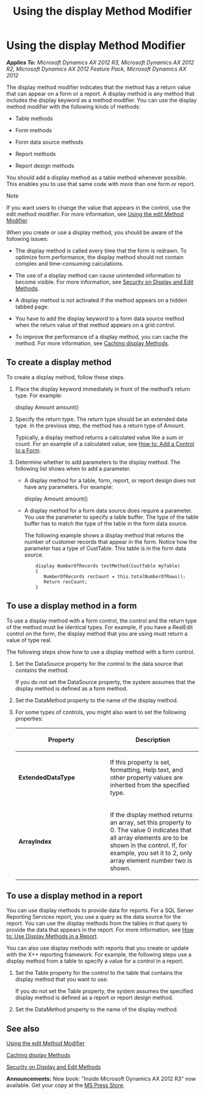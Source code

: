 ﻿---
title: Using the display Method Modifier
TOCTitle: Using the display Method Modifier
ms:assetid: 476d9e09-e41a-48fa-b3c9-e919ed782991
ms:mtpsurl: https://msdn.microsoft.com/en-us/library/Aa595058(v=AX.60)
ms:contentKeyID: 35243016
ms.date: 05/18/2015
mtps_version: v=AX.60
---

# Using the display Method Modifier 


_**Applies To:** Microsoft Dynamics AX 2012 R3, Microsoft Dynamics AX 2012 R2, Microsoft Dynamics AX 2012 Feature Pack, Microsoft Dynamics AX 2012_

The display method modifier indicates that the method has a return value that can appear on a form or a report. A display method is any method that includes the display keyword as a method modifier. You can use the display method modifier with the following kinds of methods:

  - Table methods

  - Form methods

  - Form data source methods

  - Report methods

  - Report design methods

You should add a display method as a table method whenever possible. This enables you to use that same code with more than one form or report.


> [!NOTE]
> <P>If you want users to change the value that appears in the control, use the edit method modifier. For more information, see <A href="using-the-edit-method-modifier.md">Using the edit Method Modifier</A>.</P>



When you create or use a display method, you should be aware of the following issues:

  - The display method is called every time that the form is redrawn. To optimize form performance, the display method should not contain complex and time-consuming calculations.

  - The use of a display method can cause unintended information to become visible. For more information, see [Security on Display and Edit Methods](security-on-display-and-edit-methods.md).

  - A display method is not activated if the method appears on a hidden tabbed page.

  - You have to add the display keyword to a form data source method when the return value of that method appears on a grid control.

  - To improve the performance of a display method, you can cache the method. For more information, see [Caching display Methods](caching-display-methods.md).

## To create a display method

To create a display method, follow these steps.

1.  Place the display keyword immediately in front of the method’s return type. For example:
    
    display Amount amount()

2.  Specify the return type. The return type should be an extended data type. In the previous step, the method has a return type of Amount.
    
    Typically, a display method returns a calculated value like a sum or count. For an example of a calculated value, see [How to: Add a Control to a Form](how-to-add-a-control-to-a-form.md).

3.  Determine whether to add parameters to the display method. The following list shows when to add a parameter.
    
      - A display method for a table, form, report, or report design does not have any parameters. For example:
        
        display Amount amount()
    
      - A display method for a form data source does require a parameter. You use the parameter to specify a table buffer. The type of the table buffer has to match the type of the table in the form data source.
        
        The following example shows a display method that returns the number of customer records that appear in the form. Notice how the parameter has a type of CustTable. This table is in the form data source.
        ```X++  
            display NumberOfRecords testMethod(CustTable myTable)
            {
               NumberOfRecords recCount = this.totalNumberOfRows();
               Return recCount;
            }
        ```
## To use a display method in a form

To use a display method with a form control, the control and the return type of the method must be identical types. For example, if you have a RealEdit control on the form, the display method that you are using must return a value of type real.

The following steps show how to use a display method with a form control.

1.  Set the DataSource property for the control to the data source that contains the method.
    
    If you do not set the DataSource property, the system assumes that the display method is defined as a form method.

2.  Set the DataMethod property to the name of the display method.

3.  For some types of controls, you might also want to set the following properties:
    
    <table>
    <colgroup>
    <col style="width: 50%" />
    <col style="width: 50%" />
    </colgroup>
    <thead>
    <tr class="header">
    <th><p>Property</p></th>
    <th><p>Description</p></th>
    </tr>
    </thead>
    <tbody>
    <tr class="odd">
    <td><p><strong>ExtendedDataType</strong></p></td>
    <td><p>If this property is set, formatting, Help text, and other property values are inherited from the specified type.</p></td>
    </tr>
    <tr class="even">
    <td><p><strong>ArrayIndex</strong></p></td>
    <td><p>If the display method returns an array, set this property to 0. The value 0 indicates that all array elements are to be shown in the control. If, for example, you set it to 2, only array element number two is shown.</p></td>
    </tr>
    </tbody>
    </table>


## To use a display method in a report

You can use display methods to provide data for reports. For a SQL Server Reporting Services report, you use a query as the data source for the report. You can use the display methods from the tables in that query to provide the data that appears in the report. For more information, see [How to: Use Display Methods in a Report](https://msdn.microsoft.com/en-us/library/gg724095\(v=ax.60\)).

You can also use display methods with reports that you create or update with the X++ reporting framework. For example, the following steps use a display method from a table to specify a value for a control in a report.

1.  Set the Table property for the control to the table that contains the display method that you want to use.
    
    If you do not set the Table property, the system assumes the specified display method is defined as a report or report design method.

2.  Set the DataMethod property to the name of the display method.

## See also

[Using the edit Method Modifier](using-the-edit-method-modifier.md)

[Caching display Methods](caching-display-methods.md)

[Security on Display and Edit Methods](security-on-display-and-edit-methods.md)

  
**Announcements:** New book: "Inside Microsoft Dynamics AX 2012 R3" now available. Get your copy at the [MS Press Store](https://www.microsoftpressstore.com/store/inside-microsoft-dynamics-ax-2012-r3-9780735685109).

